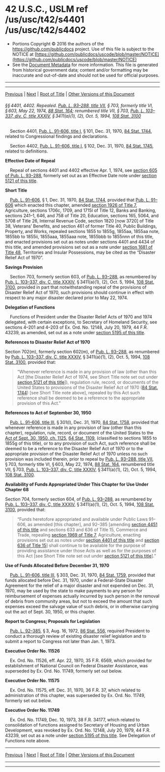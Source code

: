 ---
---

# 42 U.S.C., USLM ref /us/usc/t42/s4401 /us/usc/t42/s4402

* Portions Copyright © 2016 the authors of the https://github.com/publicdocs project.
  Use of this file is subject to the NOTICE at [https://github.com/publicdocs/uscode/blob/master/NOTICE](https://github.com/publicdocs/uscode/blob/master/NOTICE)
* See the [Document Metadata](././../../../../..//README.md) for more information.
  This file is generated from historical government data; content and/or formatting may be inaccurate and out-of-date and should not be used for official purposes.

----------
----------

[Previous](./../../../../..//us/usc/t42/ch58/schI/m__us_usc_t42_ch58_schI.md) | [Next](./../../../../..//us/usc/t42/ch58/schII/m__us_usc_t42_ch58_schII.md) | [Root of Title](./../../../../../) | [Other Versions of this Document](https://publicdocs.github.io/go/links?ns=uslm&ref=%2Fus%2Fusc%2Ft42%2Fs4401+%2Fus%2Fusc%2Ft42%2Fs4402)

###### §§ 4401, 4402. Repealed. [Pub. L. 93–288, title VII][/us/pl/93/288/tVII], § 703, formerly title VI, § 603, May 22, 1974, [88 Stat. 164][/us/stat/88/164]; renumbered title VII, § 703, [Pub. L. 103–337, div. C, title XXXIV][/us/pl/103/337/dC/tXXXIV], § 3411(a)(1), (2), Oct. 5, 1994, [108 Stat. 3100][/us/stat/108/3100]

    Section 4401, [Pub. L. 91–606, title I][/us/pl/91/606/tI], § 101, Dec. 31, 1970, [84 Stat. 1744][/us/stat/84/1744], related to Congressional findings and declarations.

    Section 4402, [Pub. L. 91–606, title I][/us/pl/91/606/tI], § 102, Dec. 31, 1970, [84 Stat. 1745][/us/stat/84/1745], related to definitions.

 __Effective Date of Repeal__ 

    Repeal of sections 4401 and 4402 effective Apr. 1, 1974, see [section 605 of Pub. L. 93–288][/us/pl/93/288/s605], formerly set out as an Effective Date note under [section 5121 of this title][/us/usc/t42/s5121].

 __Short Title__ 

    [Pub. L. 91–606][/us/pl/91/606], § 1, Dec. 31, 1970, [84 Stat. 1744][/us/stat/84/1744], provided that [Pub. L. 91–606][/us/pl/91/606] which enacted this chapter, amended [section 1926 of Title 7][/us/usc/t7/s1926], Agriculture, sections 1706c, 1709, and 1715l of Title 12, Banks and Banking, sections 241–1, 646, and 758 of Title 20, Education, sections 165, 5064, and 5708 of Title 26, Internal Revenue Code, section 1820 \[now 3720\] of Title 38, Veterans’ Benefits, and section 461 of former Title 40, Public Buildings, Property, and Works, repealed sections 1855 to 1855g, 1855aa, 1855aa note, 1855bb to 1855ii, 1855aaa, 1855aaa note, 1855bbb to 1855nnn of this title, and enacted provisions set out as notes under sections 4401 and 4434 of this title, and amended provisions set out as a note under [section 1681 of Title 48][/us/usc/t48/s1681], Territories and Insular Possessions, may be cited as the “Disaster Relief Act of 1970”.

 __Savings Provision__ 

    Section 703, formerly section 603, of [Pub. L. 93–288][/us/pl/93/288], as renumbered by [Pub. L. 103–337, div. C, title XXXIV][/us/pl/103/337/dC/tXXXIV], § 3411(a)(1), (2), Oct. 5, 1994, [108 Stat. 3100][/us/stat/108/3100], provided in part that notwithstanding repeal of the provisions of Disaster Relief Act of 1970, such provisions should continue in effect with respect to any major disaster declared prior to May 22, 1974.

 __Delegation of Functions__ 

    Functions of President under the Disaster Relief Acts of 1970 and 1974 delegated, with certain exceptions, to Secretary of Homeland Security, see sections 4–201 and 4–203 of Ex. Ord. No. 12148, July 20, 1979, 44 F.R. 43239, as amended, set out as a note under [section 5195 of this title][/us/usc/t42/s5195].

 __References to Disaster Relief Act of 1970__ 

Section 702(m), formerly section 602(m), of [Pub. L. 93–288][/us/pl/93/288], as renumbered by [Pub. L. 103–337, div. C, title XXXIV][/us/pl/103/337/dC/tXXXIV], § 3411(a)(1), (2), Oct. 5, 1994, [108 Stat. 3100][/us/stat/108/3100], provided that: 

> “Whenever reference is made in any provision of law (other than this Act \[the Disaster Relief Act of 1974, see Short Title note set out under [section 5121 of this title][/us/usc/t42/s5121]\]), regulation rule, record, or documents of the United States to provisions of the Disaster Relief Act of 1970 ([84 Stat. 1744][/us/stat/84/1744]) \[see Short Title note above\], repealed by this Act such reference shall be deemed to be a reference to the appropriate provision of this Act.”

 __References to Act of__  __September 30, 1950__ 

    [Pub. L. 91–606, title III][/us/pl/91/606/tIII], § 301(l), Dec. 31, 1970, [84 Stat. 1758][/us/stat/84/1758], provided that whenever reference is made in any provision of law (other than this chapter), regulation, rule, record, or document of the United States to the [Act of Sept. 30, 1950, ch. 1125][/us/act/1950-09-30/ch1125], [64 Stat. 1109][/us/stat/64/1109], (classified to sections 1855 to 1855g of this title), or to any provision of such Act, such reference shall be deemed to be a reference to the Disaster Relief Act of 1970 or to the appropriate provision of the Disaster Relief Act of 1970 unless no such provision was included therein, prior to repeal by [Pub. L. 93–288, title VII][/us/pl/93/288/tVII], § 703, formerly title VI, § 603, May 22, 1974, [88 Stat. 164][/us/stat/88/164], renumbered title VII, § 703, [Pub. L. 103–337, div. C, title XXXIV][/us/pl/103/337/dC/tXXXIV], § 3411(a)(1), (2), Oct. 5, 1994, [108 Stat. 3100][/us/stat/108/3100].

 __Availability of Funds Appropriated Under This Chapter for Use Under Chapter 68__ 

Section 704, formerly section 604, of [Pub. L. 93–288][/us/pl/93/288], as renumbered by [Pub. L. 103–337, div. C, title XXXIV][/us/pl/103/337/dC/tXXXIV], § 3411(a)(1), (2), Oct. 5, 1994, [108 Stat. 3100][/us/stat/108/3100], provided that: 

> “Funds heretofore appropriated and available under Public Laws 91–606, as amended \[this chapter\], and 92–385 \[amending [section 4451 of this title][/us/usc/t42/s4451] and sections 633 and 636 of Title 15, Commerce and Trade, repealing [section 1969 of Title 7][/us/usc/t7/s1969], Agriculture, enacting provisions set out as notes under [section 4401 of this title][/us/usc/t42/s4401] and [section 636 of Title 15][/us/usc/t15/s636]\] shall continue to be available for the purpose of providing assistance under those Acts as well as for the purposes of this Act \[see Short Title note set out under [section 5121 of this title][/us/usc/t42/s5121]\].”

 __Use of Funds Allocated Before__  __December 31, 1970__ 

    [Pub. L. 91–606, title III][/us/pl/91/606/tIII], § 303, Dec. 31, 1970, [84 Stat. 1759][/us/stat/84/1759], provided that funds allocated before Dec. 31, 1970, under a Federal-State Disaster Agreement for the relief of a major disaster and not expended on Dec. 31, 1970, may be used by the state to make payments to any person for reimbursement of expenses actually incurred by such person in the removal of debris from community areas, but not to exceed the amount that such expenses exceed the salvage value of such debris, or in otherwise carrying out the act of Sept. 30, 1950, or this chapter.

 __Report to Congress; Proposals for Legislation__ 

    [Pub. L. 92–385][/us/pl/92/385], § 3, Aug. 16, 1972, [86 Stat. 556][/us/stat/86/556], required President to conduct a thorough review of existing disaster relief legislation and to submit a report to Congress not later than Jan. 1, 1973.

 __Executive Order No. 11526__ 

    Ex. Ord. No. 11526, eff. Apr. 22, 1970, 35 F.R. 6569, which provided for establishment of National Council on Federal Disaster Assistance, was superseded by Ex. Ord. No. 11749, formerly set out below.

 __Executive Order No. 11575__ 

    Ex. Ord. No. 11575, eff. Dec. 31, 1970, 36 F.R. 37, which related to administration of this chapter, was superseded by Ex. Ord. No. 11749, formerly set out below.

 __Executive Order No. 11749__ 

    Ex. Ord. No. 11749, Dec. 10, 1973, 38 F.R. 34177, which related to consolidation of functions assigned to Secretary of Housing and Urban Development, was revoked by Ex. Ord. No. 12148, July 20, 1979, 44 F.R. 43239, set out as a note under [section 5195 of this title][/us/usc/t42/s5195]. See Delegation of Functions note above.

----------

[Previous](./../../../../..//us/usc/t42/ch58/schI/m__us_usc_t42_ch58_schI.md) | [Next](./../../../../..//us/usc/t42/ch58/schII/m__us_usc_t42_ch58_schII.md) | [Root of Title](./../../../../../) | [Other Versions of this Document](https://publicdocs.github.io/go/links?ns=uslm&ref=%2Fus%2Fusc%2Ft42%2Fs4401+%2Fus%2Fusc%2Ft42%2Fs4402)

----------
----------

[/us/pl/93/288/tVII]: https://publicdocs.github.io/go/links?ns=uslm&ref=%2Fus%2Fpl%2F93%2F288%2FtVII
[/us/stat/88/164]: https://publicdocs.github.io/go/links?ns=uslm&ref=%2Fus%2Fstat%2F88%2F164
[/us/pl/103/337/dC/tXXXIV]: https://publicdocs.github.io/go/links?ns=uslm&ref=%2Fus%2Fpl%2F103%2F337%2FdC%2FtXXXIV
[/us/stat/108/3100]: https://publicdocs.github.io/go/links?ns=uslm&ref=%2Fus%2Fstat%2F108%2F3100
[/us/pl/91/606/tI]: https://publicdocs.github.io/go/links?ns=uslm&ref=%2Fus%2Fpl%2F91%2F606%2FtI
[/us/stat/84/1744]: https://publicdocs.github.io/go/links?ns=uslm&ref=%2Fus%2Fstat%2F84%2F1744
[/us/pl/91/606/tI]: https://publicdocs.github.io/go/links?ns=uslm&ref=%2Fus%2Fpl%2F91%2F606%2FtI
[/us/stat/84/1745]: https://publicdocs.github.io/go/links?ns=uslm&ref=%2Fus%2Fstat%2F84%2F1745
[/us/pl/93/288/s605]: https://publicdocs.github.io/go/links?ns=uslm&ref=%2Fus%2Fpl%2F93%2F288%2Fs605
[/us/usc/t42/s5121]: https://publicdocs.github.io/go/links?ns=uslm&ref=%2Fus%2Fusc%2Ft42%2Fs5121
[/us/pl/91/606]: https://publicdocs.github.io/go/links?ns=uslm&ref=%2Fus%2Fpl%2F91%2F606
[/us/stat/84/1744]: https://publicdocs.github.io/go/links?ns=uslm&ref=%2Fus%2Fstat%2F84%2F1744
[/us/pl/91/606]: https://publicdocs.github.io/go/links?ns=uslm&ref=%2Fus%2Fpl%2F91%2F606
[/us/usc/t7/s1926]: https://publicdocs.github.io/go/links?ns=uslm&ref=%2Fus%2Fusc%2Ft7%2Fs1926
[/us/usc/t48/s1681]: https://publicdocs.github.io/go/links?ns=uslm&ref=%2Fus%2Fusc%2Ft48%2Fs1681
[/us/pl/93/288]: https://publicdocs.github.io/go/links?ns=uslm&ref=%2Fus%2Fpl%2F93%2F288
[/us/pl/103/337/dC/tXXXIV]: https://publicdocs.github.io/go/links?ns=uslm&ref=%2Fus%2Fpl%2F103%2F337%2FdC%2FtXXXIV
[/us/stat/108/3100]: https://publicdocs.github.io/go/links?ns=uslm&ref=%2Fus%2Fstat%2F108%2F3100
[/us/usc/t42/s5195]: https://publicdocs.github.io/go/links?ns=uslm&ref=%2Fus%2Fusc%2Ft42%2Fs5195
[/us/pl/93/288]: https://publicdocs.github.io/go/links?ns=uslm&ref=%2Fus%2Fpl%2F93%2F288
[/us/pl/103/337/dC/tXXXIV]: https://publicdocs.github.io/go/links?ns=uslm&ref=%2Fus%2Fpl%2F103%2F337%2FdC%2FtXXXIV
[/us/stat/108/3100]: https://publicdocs.github.io/go/links?ns=uslm&ref=%2Fus%2Fstat%2F108%2F3100
[/us/usc/t42/s5121]: https://publicdocs.github.io/go/links?ns=uslm&ref=%2Fus%2Fusc%2Ft42%2Fs5121
[/us/stat/84/1744]: https://publicdocs.github.io/go/links?ns=uslm&ref=%2Fus%2Fstat%2F84%2F1744
[/us/pl/91/606/tIII]: https://publicdocs.github.io/go/links?ns=uslm&ref=%2Fus%2Fpl%2F91%2F606%2FtIII
[/us/stat/84/1758]: https://publicdocs.github.io/go/links?ns=uslm&ref=%2Fus%2Fstat%2F84%2F1758
[/us/act/1950-09-30/ch1125]: https://publicdocs.github.io/go/links?ns=uslm&ref=%2Fus%2Fact%2F1950-09-30%2Fch1125
[/us/stat/64/1109]: https://publicdocs.github.io/go/links?ns=uslm&ref=%2Fus%2Fstat%2F64%2F1109
[/us/pl/93/288/tVII]: https://publicdocs.github.io/go/links?ns=uslm&ref=%2Fus%2Fpl%2F93%2F288%2FtVII
[/us/stat/88/164]: https://publicdocs.github.io/go/links?ns=uslm&ref=%2Fus%2Fstat%2F88%2F164
[/us/pl/103/337/dC/tXXXIV]: https://publicdocs.github.io/go/links?ns=uslm&ref=%2Fus%2Fpl%2F103%2F337%2FdC%2FtXXXIV
[/us/stat/108/3100]: https://publicdocs.github.io/go/links?ns=uslm&ref=%2Fus%2Fstat%2F108%2F3100
[/us/pl/93/288]: https://publicdocs.github.io/go/links?ns=uslm&ref=%2Fus%2Fpl%2F93%2F288
[/us/pl/103/337/dC/tXXXIV]: https://publicdocs.github.io/go/links?ns=uslm&ref=%2Fus%2Fpl%2F103%2F337%2FdC%2FtXXXIV
[/us/stat/108/3100]: https://publicdocs.github.io/go/links?ns=uslm&ref=%2Fus%2Fstat%2F108%2F3100
[/us/usc/t42/s4451]: https://publicdocs.github.io/go/links?ns=uslm&ref=%2Fus%2Fusc%2Ft42%2Fs4451
[/us/usc/t7/s1969]: https://publicdocs.github.io/go/links?ns=uslm&ref=%2Fus%2Fusc%2Ft7%2Fs1969
[/us/usc/t42/s4401]: https://publicdocs.github.io/go/links?ns=uslm&ref=%2Fus%2Fusc%2Ft42%2Fs4401
[/us/usc/t15/s636]: https://publicdocs.github.io/go/links?ns=uslm&ref=%2Fus%2Fusc%2Ft15%2Fs636
[/us/usc/t42/s5121]: https://publicdocs.github.io/go/links?ns=uslm&ref=%2Fus%2Fusc%2Ft42%2Fs5121
[/us/pl/91/606/tIII]: https://publicdocs.github.io/go/links?ns=uslm&ref=%2Fus%2Fpl%2F91%2F606%2FtIII
[/us/stat/84/1759]: https://publicdocs.github.io/go/links?ns=uslm&ref=%2Fus%2Fstat%2F84%2F1759
[/us/pl/92/385]: https://publicdocs.github.io/go/links?ns=uslm&ref=%2Fus%2Fpl%2F92%2F385
[/us/stat/86/556]: https://publicdocs.github.io/go/links?ns=uslm&ref=%2Fus%2Fstat%2F86%2F556
[/us/usc/t42/s5195]: https://publicdocs.github.io/go/links?ns=uslm&ref=%2Fus%2Fusc%2Ft42%2Fs5195


